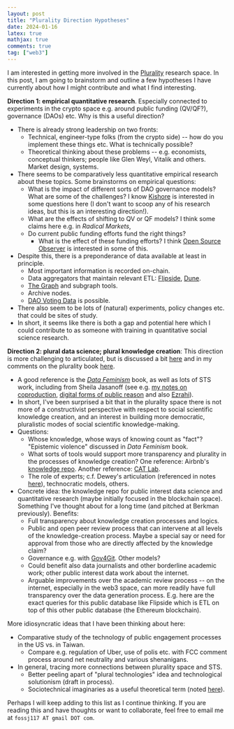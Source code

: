 ```yaml
---
layout: post
title: "Plurality Direction Hypotheses"
date: 2024-01-16
latex: true
mathjax: true
comments: true
tag: ["web3"]
---
```


I am interested in getting more involved in the [Plurality](https://www.plurality.institute/) research space. In this post, I am going to brainstorm and outline a few hypotheses I have currently about how I might contribute and what I find interesting. 

**Direction 1: empirical quantitative research**. Especially connected to experiments in the crypto space e.g. around public funding (QV/QF?), governance (DAOs) etc. Why is this a useful direction? 
* There is already strong leadership on two fronts: 
    * Technical, engineer-type folks (from the crypto side) -- how do you implement these things etc. What is technically possible? 
    * Theoretical thinking about these problems -- e.g. economists, conceptual thinkers; people like Glen Weyl, Vitalik and others. Market design, systems. 
* There seems to be comparatively less quantitative empirical research about these topics. Some brainstorms on empirical questions: 
    * What is the impact of different sorts of DAO governance models? What are some of the challenges? I know [Kishore](https://kishorevasan.github.io/) is interested in some questions here (I don't want to scoop any of his research ideas, but this is an interesting direction!). 
    * What are the effects of shifting to QV or QF models? I think some claims here e.g. in *Radical Markets*, 
    * Do current public funding efforts fund the right things? 
        * What is the effect of these funding efforts? I think [Open Source Observer](https://www.opensource.observer/) is interested in some of this.
* Despite this, there is a preponderance of data available at least in principle.
    * Most important information is recorded on-chain. 
    * Data aggregators that maintain relevant ETL: [Flipside](https://flipsidecrypto.xyz/), [Dune](https://dune.com/). 
    * [The Graph](https://thegraph.com/) and subgraph tools. 
    * Archive nodes.
    * [DAO Voting Data](https://github.com/kishorevasan/voting_games) is possible. 
* There also seem to be lots of (natural) experiments, policy changes etc. that could be sites of study. 
* In short, it seems like there is both a gap and potential here which I could contribute to as someone with training in quantitative social science research. 

**Direction 2: plural data science; plural knowledge creation**: This direction is more challenging to articulated, but is discussed a bit [here](https://jeffreyfossett.com/2023/10/25/brainstorm-on-plurality-and-quant-social-science.html) and in my comments on the plurality book [here](https://jeffreyfossett.com/2023/12/27/notes-on-plurality-book.html#section-3).
* A good reference is the [*Data Feminism*](https://data-feminism.mitpress.mit.edu/) book, as well as lots of STS work, including from Sheila Jasanoff (see e.g. [my notes on coproduction](https://jeffreyfossett.com/2021/09/21/notes-on-coproduction.html), [digital forms of public reason](https://jeffreyfossett.com/2020/02/20/sts-public-reason.html) and also [Ezrahi](https://www.amazon.com/Descent-Icarus-Transformation-Contemporary-Democracy/dp/067419828X)). 
* In short, I've been surprised a bit that in the plurality space there is not more of a constructivist perspective with respect to social scientific knowledge creation, and an interest in building more democratic, pluralistic modes of social scientific knowledge-making.
* Questions: 
    * Whose knowledge, whose ways of knowing count as "fact"? "Epistemic violence" discussed in *Data Feminism* book. 
    * What sorts of tools would support more transparency and plurality in the processes of knowledge creation? One reference: Airbnb's [knowledge repo](https://medium.com/airbnb-engineering/scaling-knowledge-at-airbnb-875d73eff091). Another reference: [CAT Lab](https://citizensandtech.org/about-cat-lab/). 
    * The role of experts; c.f. Dewey's articulation (referenced in notes [here](https://jeffreyfossett.com/2023/12/27/notes-on-plurality-book.html#section-4)), technocratic models, others.
* Concrete idea: the knowledge repo for public interest data science and quantitative research (maybe initially focused in the blockchain space). Something I've thought about for a long time (and pitched at Berkman previously). Benefits: 
    * Full transparency about knowledge creation processes and logics. 
    * Public and open peer review process that can intervene at all levels of the knowledge-creation process. Maybe a special say or need for approval from those who are directly affected by the knowledge claim?
    * Governance e.g. with [Gov4Git](https://github.com/gov4git/gov4git). Other models?
    * Could benefit also data journalists and other borderline academic work; other public interest data work about the internet. 
    * Arguable improvements over the academic review process -- on the internet, especially in the web3 space, can more readily have full transparency over the data generation process. E.g. here are the exact queries for this public database like Flipside which is ETL on top of this other public database (the Ethereum blockchain). 

More idiosyncratic ideas that I have been thinking about here: 

* Comparative study of the technology of public engagement processes in the US vs. in Taiwan. 
    * Compare e.g. regulation of Uber, use of polis etc. with FCC comment process around net neutrality and various shenanigans. 
* In general, tracing more connections between plurality space and STS. 
    * Better peeling apart of "plural technologies" idea and technological solutionism (draft in process). 
    * Sociotechnical imaginaries as a useful theoretical term (noted [here](https://jeffreyfossett.com/2023/12/27/notes-on-plurality-book.html#section-1)). 

Perhaps I will keep adding to this list as I continue thinking. If you are reading this and have thoughts or want to collaborate, feel free to email me at `fossj117 AT gmail DOT com`. 